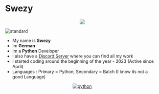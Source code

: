 # Swezy
<p align='center'><a href="https://awesome.re"><img src="https://awesome.re/badge.svg" ></p></a>

![standard](https://github.com/SwezyDev/Swezy/assets/109398018/df5928aa-eae9-4222-b5dd-a0b057a5aa22)

- My name is **Swezy**
- Im **German**
- Im a **Python** Developer 
- I also have a [Discord Server](https://discord.gg/KkxjCe8Fg2) where you can find all my work
- I started coding around the beginning of the year - 2023 (Active since April) 
- Languages : Primary = Python, Secondary  = Batch (I know its not a good Language)

<p align="center">
    <a href="https://github.com/alwinw?tab=repositories&language=python" target="_blank"><img alt="python" src="https://img.shields.io/badge/-python-3776AB?style=flat-square&logo=Python&logoColor=white"></a>
</p>
